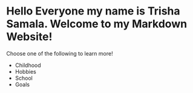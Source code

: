 # Hello Everyone my name is Trisha Samala. Welcome to my Markdown Website!
Choose one of the following to learn more!
+ Childhood
+ Hobbies
+ School
+ Goals





